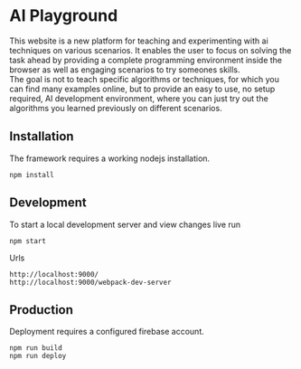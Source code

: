 # AI Playground

This website is a new platform for teaching and experimenting with ai techniques on various scenarios. It enables the user to focus on solving the task ahead by providing a complete programming environment inside the browser as well as engaging scenarios to try someones skills.  
The goal is not to teach specific algorithms or techniques, for which you can find many examples online, but to provide an easy to use, no setup required, AI development environment, where you can just try out the algorithms you learned previously on different scenarios.

## Installation

The framework requires a working nodejs installation.

```
npm install
```

## Development

To start a local development server and view changes live run

```
npm start
```

Urls

```
http://localhost:9000/
http://localhost:9000/webpack-dev-server
```

## Production

Deployment requires a configured firebase account.

```
npm run build
npm run deploy
```
